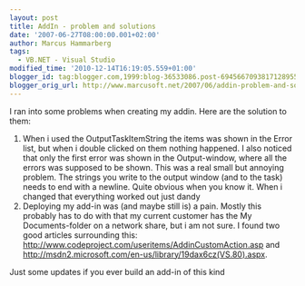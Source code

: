 ```yaml
---
layout: post
title: AddIn - problem and solutions
date: '2007-06-27T08:00:00.001+02:00'
author: Marcus Hammarberg
tags:
  - VB.NET - Visual Studio
modified_time: '2010-12-14T16:19:05.559+01:00'
blogger_id: tag:blogger.com,1999:blog-36533086.post-6945667093817128955
blogger_orig_url: http://www.marcusoft.net/2007/06/addin-problem-and-solutions.html
---
```


I
ran into some problems when creating my addin. Here are the solution to
them:

1.  When i used the OutputTaskItemString the items was shown in the
    Error list, but when i double clicked on them nothing happened. I
    also noticed that only the first error was shown in the
    Output-window, where all the errors was supposed to be shown.
   This was a real small but annoying problem. The strings you write to
    the output window (and to the task) needs to end with a newline.
    Quite obvious when you know it. When i changed that everything
    worked out just dandy
2.  Deploying my add-in was (and maybe still is) a pain. Mostly this
    probably has to do with that my current customer has the My
    Documents-folder on a network share, but i am not sure.
   I found two good articles surrounding this:
    <http://www.codeproject.com/useritems/AddinCustomAction.asp> and
    <http://msdn2.microsoft.com/en-us/library/19dax6cz(VS.80).aspx>.

Just some updates if you ever build an add-in of this kind
